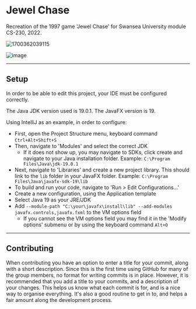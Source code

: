 # Jewel Chase
Recreation of the 1997 game 'Jewel Chase' for Swansea University module CS-230, 2022.

![1700362039115](https://github.com/user-attachments/assets/e00d4004-8964-4363-97ac-cd943e573cab)

![image](https://github.com/user-attachments/assets/23cca7cd-f327-4a8e-9d06-04a6f4c955ef)


---
## Setup
In order to be able to edit this project, your IDE must be configured correctly.

The Java JDK version used is 19.0.1. The JavaFX version is 19. 

Using IntelliJ as an example, in order to configure:

- First, open the Project Structure menu, keyboard command `Ctrl+Alt+Shift+S`
- Then, navigate to 'Modules' and select the correct JDK
  - If it does not show up, you may navigate to SDKs, click create and navigate to your Java installation folder. Example: `C:\Program Files\Java\jdk-19.0.1`
- Next, navigate to 'Libraries' and create a new project library. This should link to the `lib` folder in your JavaFX folder. Example: `C:\Program Files\Java\javafx-sdk-19\lib`
- To build and run your code, navigate to 'Run > Edit Configurations...'
- Create a new configuration, using the Application template
- Select Java 19 as your JRE/JDK
- Add `--module-path "C:\your\javafx\install\lib" --add-modules javafx.controls,javafx.fxml` to the VM options field
  - If you cannot see the VM options field you may find it in the 'Modify options' submenu or by using the keyboard command `Alt+O`

---
## Contributing
When contributing you have an option to enter a title for your commit, along with a short description. Since this is the first time using GitHub for many of the group members, no format for writing commits is in place. However, it is recommended that you add a title to your commits, and a description of your changes. This helps us know what each commit is for, and is a nice way to organise everything. It's also a good routine to get in to, and helps a fair amount along the development process.
